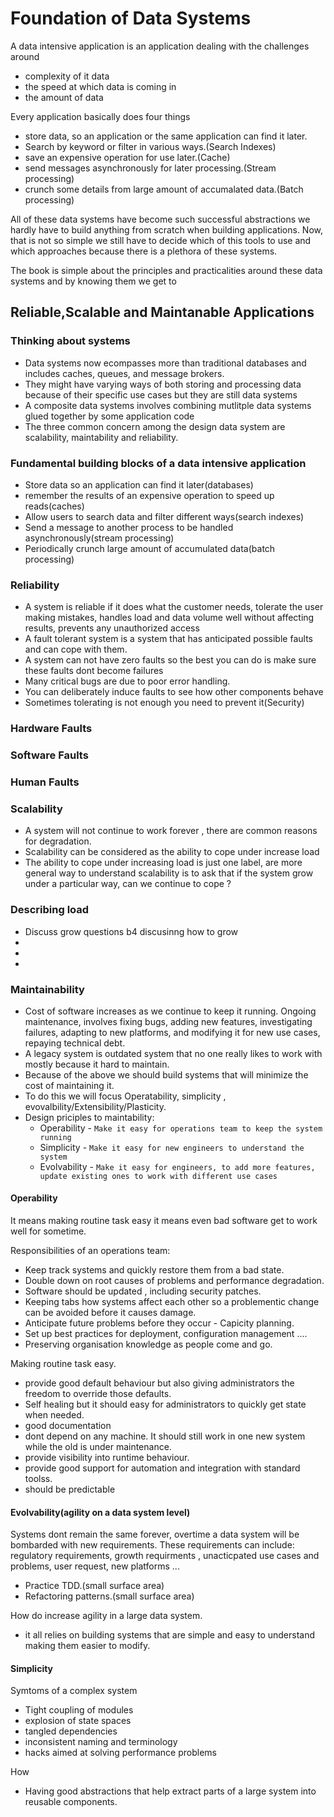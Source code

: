 # Foundation of Data Systems
A data intensive application is an application dealing with the challenges around 
 - complexity of it data
 - the speed at which data is coming in
 - the amount of data 

Every application basically does four things
 - store data, so an application or the same application can find it later.
 - Search by keyword or filter in various ways.(Search Indexes)
 - save an expensive operation for use later.(Cache)
 - send messages asynchronously for later processing.(Stream processing)
 - crunch some details from large amount of accumalated data.(Batch processing)

 All of these data systems have become such successful abstractions we hardly have to build anything from scratch
 when building applications. Now, that is not so simple we still have to decide which of this tools to use and which 
 approaches because there is a plethora of these systems. 
 
 The book is simple about the principles and practicalities around these data systems and by knowing them we get to 
 
## Reliable,Scalable and Maintanable Applications

### Thinking about systems
- Data systems now ecompasses more than traditional databases and includes caches, queues, and message brokers.
- They might have varying ways of both storing and processing data because of their specific use cases but they are still data systems 
- A composite data systems involves combining mutlitple data systems glued together by some application code
- The three common concern among the design data system are scalability, maintability and reliability.

 ### Fundamental building blocks of a data intensive application 
  - Store data so an application can find it later(databases)
  - remember the results of an expensive operation to speed up reads(caches)
  - Allow users to search data and filter different ways(search indexes)
  - Send a message to another process to be handled asynchronously(stream processing)
  - Periodically crunch large amount of accumulated data(batch processing)

### Reliability
 - A system is reliable if it does what the customer needs, tolerate the user making mistakes, handles load and data volume well without affecting results, prevents any unauthorized access
 - A fault tolerant system is a system that has anticipated possible faults and can cope with them.
 - A system can not have zero faults so the best you can do is make sure these faults dont become failures
 - Many critical bugs are due to poor error handling.
 - You can deliberately induce faults to see how other components behave
 - Sometimes tolerating is not enough you need to prevent it(Security)

###  Hardware Faults

### Software Faults

###  Human Faults


### Scalability
 - A system will not continue to work forever , there are common reasons for degradation.
 - Scalability can be considered as the ability to cope under increase load
 - The ability to cope under increasing load is just one label, are more general way to understand scalability is to ask that 
     if the system grow under a particular way, can we continue to cope ?

### Describing load
 - Discuss grow questions b4 discusinng how to grow
 - 
 -
 -

### Maintainability
 - Cost of software increases as we continue to keep it running. Ongoing maintenance, involves fixing bugs, adding new features, investigating failures, adapting to new platforms, and modifying it for new use cases, repaying technical debt. 
 - A legacy system is outdated system that no one really likes to work with mostly because it hard to maintain.
- Because of the above we should build systems that will minimize the cost of maintaining it. 
- To do this we will focus Operatability, simplicity , evovalbility/Extensibility/Plasticity.
 - Design priciples to maintability: 
    - Operability - `Make it easy for operations team to keep the system running`
    - Simplicity - `Make it easy for new engineers to understand the system`
    - Evolvability - `Make it easy for engineers, to add more features, update existing ones to work with different use cases`

#### Operability
 It means making routine task easy 
 it means even bad software get to work well for sometime. 
 
 Responsibilities of an operations team:
- Keep track systems and quickly restore them from a bad state.
- Double down on root causes of problems and performance degradation.
- Software should be updated , including security patches.
- Keeping tabs how systems affect each other so a problementic change can be avoided before it causes damage.
- Anticipate future problems before they occur - Capicity planning.
- Set up best practices for deployment, configuration management ....
- Preserving organisation knowledge as people come and go.


 Making routine task easy.
  - provide good default behaviour but also giving administrators the freedom to override those defaults.
  - Self healing but it should easy for administrators to quickly get state when needed. 
  - good documentation
  - dont depend on any machine. It should still work in one new system while the old is under maintenance.
  - provide visibility into runtime behaviour. 
  - provide good support for automation and integration with standard toolss. 
  - should be predictable


#### Evolvability(agility on a data system level)
Systems dont remain the same forever, overtime a data system will be bombarded with new requirements. These requirements can include:
regulatory requirements, growth requirments , unacticpated use cases and problems, user request, new  platforms ... 

 - Practice TDD.(small surface area)
 - Refactoring patterns.(small surface area)

How do increase agility in a large data system.
 - it all relies on building systems that are simple and easy to understand making them easier to modify.


#### Simplicity
Symtoms of a complex system
 - Tight coupling of modules
 - explosion of state spaces
 - tangled dependencies
 - inconsistent naming and terminology
 - hacks aimed at solving performance problems
 
How
 - Having good abstractions that help extract parts of a large system into reusable components.

                 
